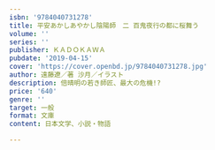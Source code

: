 ```yaml
---
isbn: '9784040731278'
title: 平安あかしあやかし陰陽師　二 百鬼夜行の都に桜舞う
volume: ''
series: ''
publisher: ＫＡＤＯＫＡＷＡ
pubdate: '2019-04-15'
cover: 'https://cover.openbd.jp/9784040731278.jpg'
author: 遠藤遼／著 沙月／イラスト
description: 倍晴明の若き師匠、最大の危機!?
price: '640'
genre: ''
target: 一般
format: 文庫
content: 日本文学、小説・物語

---
```

